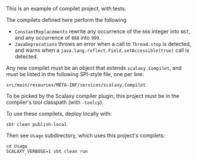 This is an example of compilet project, with tests.

The compilets defined here perform the following
*   `ConstantReplacements` rewrite any occurrence of the `666` integer into `667`, and any occurrence of `888` into `999`.
*   `JavaDeprecations` throws an error when a call to `Thread.stop` is detected, and warns when a `java.lang.reflect.Field.setAccessible(true)` call is detected.

Any new compilet must be an object that extends `scalaxy.Compilet`, and must be listed in the following SPI-style file, one per line:

    src/main/resources/META-INF/services/scalaxy.Compilet
    
To be picked by the Scalaxy compiler plugin, this project must be in the compiler's tool classpath (with `-toolcp`).

To use these compilets, deploy locally with:

    sbt clean publish-local

Then see `Usage` subdirectory, which uses this project's compilets:

    cd Usage
    SCALAXY_VERBOSE=1 sbt clean run 

